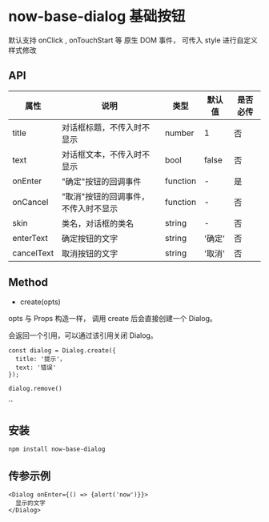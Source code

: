 # now-base-dialog 基础按钮

默认支持 onClick , onTouchStart 等 原生 DOM 事件，
可传入 style 进行自定义样式修改

## API


| 属性          | 说明                                 | 类型     | 默认值 | 是否必传 |
| ------------- | ------------------------------------ | -------- | ------ | -------- |  
| title         | 对话框标题，不传入时不显示           | number   | 1      | 否       |
| text          | 对话框文本，不传入时不显示           | bool     | false  | 否       |
| onEnter       | "确定"按钮的回调事件                 | function | -      | 是       |
| onCancel      | "取消"按钮的回调事件，不传入时不显示 | function | -      | 否       |
| skin   |  类名，对话框的类名  | string | - | 否 |
| enterText | 确定按钮的文字 | string | '确定' | 否 |
| cancelText | 取消按钮的文字 | string | '取消' | 否 |

## Method

- create(opts)

opts 与 Props 构造一样， 调用 create 后会直接创建一个 Dialog。

会返回一个引用，可以通过该引用关闭 Dialog。
```
const dialog = Dialog.create({
  title: '提示'，
  text: '错误'
});

dialog.remove()
```

``

## 安装

```
npm install now-base-dialog
```

## 传参示例

``` 
<Dialog onEnter={() => {alert('now')}}>
  显示的文字
</Dialog>
```

